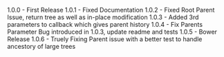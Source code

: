 1.0.0 - First Release
1.0.1 - Fixed Documentation
1.0.2 - Fixed Root Parent Issue, return tree as well as in-place modification
1.0.3 - Added 3rd parameters to callback which gives parent history
1.0.4 - Fix Parents Parameter Bug introduced in 1.0.3, update readme and tests
1.0.5 - Bower Release
1.0.6 - Truely Fixing Parent issue with a better test to handle ancestory of large trees